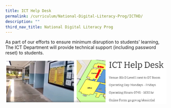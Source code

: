 ```yaml
---
title: ICT Help Desk
permalink: /curriculum/National-Digital-Literacy-Prog/ICTHD/
description: ""
third_nav_title: National Digital Literacy Prog
---
```

As part of our efforts to ensure minimum disruption to students’ learning, The ICT Department will provide technical support (including password reset) to students.

![](/images/NDLP/sch%20based%20ict%20helpdesk.png)